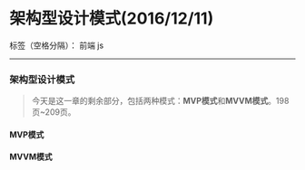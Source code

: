 ﻿# 架构型设计模式(2016/12/11)

标签（空格分隔）： 前端 js

---

### **架构型设计模式**
> 今天是这一章的剩余部分，包括两种模式：**MVP模式**和**MVVM模式**。198页~209页。

#### **MVP模式**
#### **MVVM模式**




